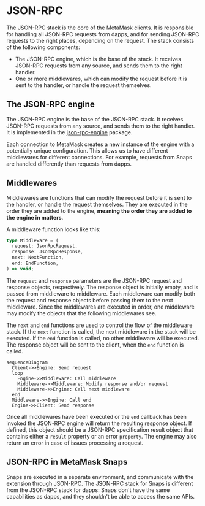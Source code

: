 # JSON-RPC

The JSON-RPC stack is the core of the MetaMask clients. It is responsible for
handling all JSON-RPC requests from dapps, and for sending JSON-RPC requests to
the right places, depending on the request. The stack consists of the following
components:

- The JSON-RPC engine, which is the base of the stack. It receives JSON-RPC
  requests from any source, and sends them to the right handler.
- One or more middlewares, which can modify the request before it is sent to the
  handler, or handle the request themselves.

## The JSON-RPC engine

The JSON-RPC engine is the base of the JSON-RPC stack. It receives JSON-RPC
requests from any source, and sends them to the right handler. It is
implemented in the [json-rpc-engine] package.

Each connection to MetaMask creates a new instance of the engine with a
potentially unique configuration. This allows us to have different middlewares
for different connections. For example, requests from Snaps are handled
differently than requests from dapps.

## Middlewares

Middlewares are functions that can modify the request before it is sent to the
handler, or handle the request themselves. They are executed in the order they
are added to the engine, **meaning the order they are added to the engine in
matters**.

A middleware function looks like this:

```ts
type Middleware = (
  request: JsonRpcRequest,
  response: JsonRpcResponse,
  next: NextFunction,
  end: EndFunction,
) => void;
```

The `request` and `response` parameters are the JSON-RPC request and response
objects, respectively. The response object is initially empty, and is passed
from middleware to middleware. Each middleware can modify both the request and
response objects before passing them to the next middleware. Since the
middlewares are executed in order, one middleware may modify the objects that
the following middlewares see.

The `next` and `end` functions are used to control the flow of the middleware
stack. If the `next` function is called, the next middleware in the stack will
be executed. If the `end` function is called, no other middleware will be
executed. The response object will be sent to the client, when the `end`
function is called.

```mermaid
sequenceDiagram
  Client->>Engine: Send request
  loop
    Engine->>Middleware: Call middleware
    Middleware->>Middleware: Modify response and/or request
    Middleware->>Engine: Call next middleware
  end
  Middleware->>Engine: Call end
  Engine->>Client: Send response
```

Once all middlewares have been executed or the `end` callback has been invoked
the JSON-RPC engine will return the resulting response object. If defined, this
object should be a JSON-RPC specification result object that contains either a
`result` property or an error `property`. The engine may also return an error in
case of issues processing a request.

## JSON-RPC in MetaMask Snaps

Snaps are executed in a separate environment, and communicate with the extension
through JSON-RPC. The JSON-RPC stack for Snaps is different from the JSON-RPC
stack for dapps: Snaps don't have the same capabilities as dapps, and they
shouldn't be able to access the same APIs.

[json-rpc-engine]: https://github.com/MetaMask/json-rpc-engine
